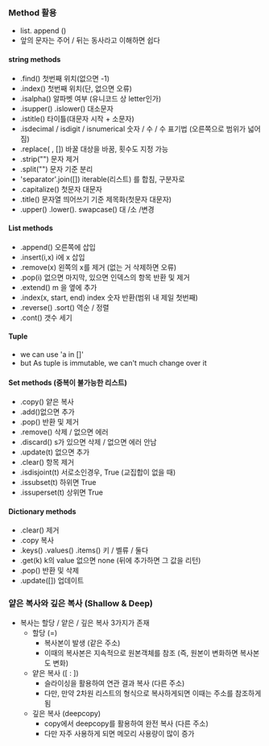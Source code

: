### Method 활용
* list. append ()
* 앞의 문자는 주어 / 뒤는 동사라고 이해하면 쉽다

#### string methods
- .find() 첫번째 위치(없으면 -1)
- .index() 첫번째 위치(단, 없으면 오류)
- .isalpha() 알파벳 여부 (유니코드 상 letter인가)
- .isupper() .islower() 대소문자
- .istitle() 타이틀(대문자 시작 + 소문자)
- .isdecimal / isdigit / isnumerical  숫자 / 수 / 수 표기법 (오른쪽으로 범위가 넓어짐)
- .replace( ,  []) 바꿀 대상을 바꿈, 횟수도 지정 가능
- .strip("") 문자 제거
- .split("") 문자 기준 분리
- 'separator'.join([]) iterable(리스트) 를 합침, 구분자로
- .capitalize() 첫문자 대문자
- .title() 문자열 띄어쓰기 기준 제목화(첫문자 대문자)
- .upper() .lower(). swapcase() 대 /소 /변경

#### List methods
- .append() 오른쪽에 삽입
- .insert(i,x) i에 x 삽입 
- .remove(x) 왼쪽의 x를 제거 (없는 거 삭제하면 오류)
- .pop(i) 없으면 마지막, 있으면 인덱스의 항목 반환 및 제거
- .extend() m 을 옆에 추가
- .index(x, start, end) index 숫자 반환(범위 내 제일 첫번째)
- .reverse() .sort() 역순 / 정렬
- .cont() 갯수 세기
#### Tuple
- we can use 'a in []'
- but As tuple is immutable, we can't much change over it

#### Set methods (중복이 불가능한 리스트)
- .copy() 얕은 복사
- .add()없으면 추가
- .pop() 반환 및 제거
- .remove() 삭제 / 없으면 에러
- .discard() s가 있으면 삭제 / 없으면 에러 안남
- .update(t) 없으면 추가
- .clear() 항목 제거
- .isdisjoint(t) 서로소인경우, True (교집합이 없을 때)
- .issubset(t) 하위면 True
- .issuperset(t) 상위면 True

#### Dictionary methods
- .clear() 제거
- .copy 복사
- .keys() .values() .items() 키 / 벨류 / 둘다
- .get(k)  k의 value 없으면  none (뒤에 추가하면 그 값을 리턴)
- .pop() 반환 및 삭제
- .update([]) 업데이트

### 얕은 복사와 깊은 복사 (Shallow & Deep)
- 복사는 할당 / 얕은 / 깊은 복사 3가지가 존재
  - 할당 (=)
    - 복사본이 발생 (같은 주소)
    - 이때의 복사본은 지속적으로 원본객체를 참조 (즉, 원본이 변화하면 복사본도 변화)
  - 얕은 복사 ([ : ])
    - 슬라이싱을 활용하여 연관 결과 복사 (다른 주소)
    - 다만, 만약 2차원 리스트의 형식으로 복사하게되면 이때는 주소를 참조하게 됨
  - 깊은 복사 (deepcopy)
    - copy에서 deepcopy를 활용하여 완전 복사 (다른 주소)
    - 다만 자주 사용하게 되면 메모리 사용량이 많이 증가